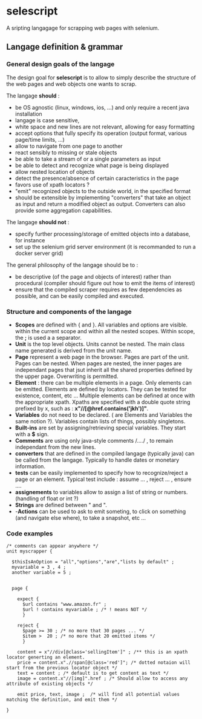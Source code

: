 # selescript
A sripting langagage for scrapping web pages with selenium.

## Langage definition & grammar

### General design goals of the langage

The design goal for **selescript** is to allow to simply describe the structure 
of the web pages and web objects one wants to scrap.

The langage **should** : 

* be OS agnostic (linux, windows, ios, ...) and only require a recent java installation
* langage is case sensitive,
* white space and new lines are not relevant, allowing for easy formatting
* accept options that fully specify its operation (output format, various page/time limits, ...)
* allow to navigate from one page to another
* react sensibly to missing or stale objects
* be able to take a stream of or a single parameters as input
* be able to detect and recognize what page is being displayed
* allow nested location of objects
* detect the presence/absence of certain caracteristics in the page
* favors use of xpath locators ?
* "emit" recognized objects to the outside world, in the specified format
* should be extensible by implementing "converters" that take an object as input and return a modified object as output. Converters can also provide some aggregation capabilities.

The langage **should not** :

* specify further processing/storage of emitted objects into a database, for instance
* set up the selenium grid server environment (it is recommanded to run a docker server grid)

The general philosophy of the langage should be to :

*  be descriptive (of the page and objects of interest) rather than procedural 
(compiler should figure out how to emit the items of interest)
* ensure that the compiled scraper requires as few dependencies as possible, and can be easily compiled and executed.

### Structure and components of the langage

- **Scopes** are defined with { and }. All variables and options are visible. 
within the current scope and within all the nested scopes. Within scope, the **;** is used a a separator.
- **Unit** is the top level objects. Units cannot be nested. The main class name generated is derived from the unit name.
- **Page** represent a web page in the browser. Pages are part of the unit. Pages can be nested. When pages are nested, the inner pages are independant pages that jsut inherit all the shared properties defined by the upper page. Overwriting is permitted.
- **Element** :  there can be multiple elements in a page. Only elements can be emitted. Elements are defined by locators. They can be tested for existence, content, etc ... Multiple elements can be defined at once with the appropriate xpath. Xpaths are specified with a double quote string prefixed by x, such as : **x"//[@href.contains('jkh')]"**.
- **Variables** do not need to be declared. ( are Elements and Variables the same notion ?). Variables contain lists of things, possibly singletons.
- **Built-ins** are set by assigning/retrieving special variables. They start with a **$** sign.
- **Comments** are using only java-style comments /*....*/ , to remain independant from the new lines.
- **converters** that are defined in the compiled langage (typically java) can be called from the langage. Typically to handle dates or monetary information.
- **tests** can be easily implemented to specify how to recognize/reject a page or an element. Typical test include : assume ... , reject ... , ensure ....
- **assignements** to variables allow to assign a list of string or numbers. (handling of float or int ?)
- **Strings** are defined between " and ". 
- -**Actions** can be used to ask to emit someting, to click on something (and navigate else where), to take a snapshot, etc ...


### Code examples 

```
/* comments can appear anywhere */
unit myscrapper {

  $thisIsAnOption = "all","options","are","lists by default" ;
  myvariable = 3 , 4 ; 
  another variable = 5 ;
  
  
  page {
  
    expect {
      $url contains "www.amazon.fr" ;
      $url ! contains myvariable ; /* ! means NOT */  
      }
  
    reject {
      $page >= 30 ; /* no more that 30 pages ... */
      $item >  20 ; /* no more that 20 emitted items */
      }
      
    content = x"//div[@class='sellingItem']" ; /** this is an xpath locator generting an element.
    price = content.x".//span[@class='red']"; /* dotted notaion will start from the previous locator object */
    text = content ; /* default is to get content as text */  
    image = content.x"//[img]".href ; /* Should allow to access any attribute of existing objects */
    
    emit price, text, image ;  /* will find all potential values matching the definition, and emit them */

}


